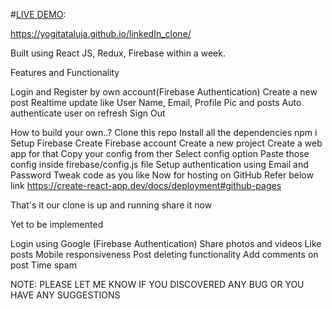 #[LIVE DEMO](https://yogitataluja.github.io/linkedIn_clone/):
 
https://yogitataluja.github.io/linkedIn_clone/

Built using React JS, Redux, Firebase within a week. 


Features and Functionality

Login and Register by own account(Firebase Authentication)
Create a new post
Realtime update like User Name, Email, Profile Pic and posts
Auto authenticate user on refresh
Sign Out


How to build your own..?
Clone this repo
Install all the dependencies
     npm i
Setup Firebase
Create Firebase account
Create a new project
Create a web app for that
Copy your config from ther
Select config option
Paste those config inside firebase/config.js file
Setup authentication using Email and Password
Tweak code as you like
Now for hosting on GitHub Refer below link
  https://create-react-app.dev/docs/deployment#github-pages 

That's it our clone is up and running share it now

Yet to be implemented 

Login using Google (Firebase Authentication)
Share photos and videos
Like posts
Mobile responsiveness
Post deleting functionality
Add comments on post
Time spam 


NOTE: PLEASE LET ME KNOW IF YOU DISCOVERED ANY BUG OR YOU HAVE ANY SUGGESTIONS
